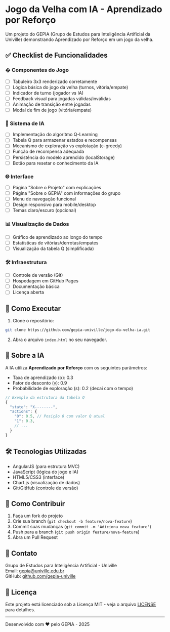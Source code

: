 # Jogo da Velha com IA - Aprendizado por Reforço

Um projeto do GEPIA (Grupo de Estudos para Inteligência Artificial da Univille) demonstrando Aprendizado por Reforço em um jogo da velha.

## ✅ Checklist de Funcionalidades

### � Componentes do Jogo
- [ ] Tabuleiro 3x3 renderizado corretamente
- [ ] Lógica básica do jogo da velha (turnos, vitória/empate)
- [ ] Indicador de turno (jogador vs IA)
- [ ] Feedback visual para jogadas válidas/inválidas
- [ ] Animação de transição entre jogadas
- [ ] Modal de fim de jogo (vitória/empate)

### 🤖 Sistema de IA
- [ ] Implementação do algoritmo Q-Learning
- [ ] Tabela Q para armazenar estados e recompensas
- [ ] Mecanismo de exploração vs explotação (ε-greedy)
- [ ] Função de recompensa adequada
- [ ] Persistência do modelo aprendido (localStorage)
- [ ] Botão para resetar o conhecimento da IA

### 🌐 Interface
- [ ] Página "Sobre o Projeto" com explicações
- [ ] Página "Sobre o GEPIA" com informações do grupo
- [ ] Menu de navegação funcional
- [ ] Design responsivo para mobile/desktop
- [ ] Temas claro/escuro (opcional)

### 📊 Visualização de Dados
- [ ] Gráfico de aprendizado ao longo do tempo
- [ ] Estatísticas de vitórias/derrotas/empates
- [ ] Visualização da tabela Q (simplificada)

### 🛠️ Infraestrutura
- [ ] Controle de versão (Git)
- [ ] Hospedagem em GitHub Pages
- [ ] Documentação básica
- [ ] Licença aberta

## 🚀 Como Executar

1. Clone o repositório:
```bash
git clone https://github.com/gepia-univille/jogo-da-velha-ia.git
```

2. Abra o arquivo `index.html` no seu navegador.

## 🧠 Sobre a IA

A IA utiliza **Aprendizado por Reforço** com os seguintes parâmetros:
- Taxa de aprendizado (α): 0.3
- Fator de desconto (γ): 0.9
- Probabilidade de exploração (ε): 0.2 (decai com o tempo)

```javascript
// Exemplo da estrutura da tabela Q
{
  "state": "X--------",
  "actions": {
    "0": 0.5, // Posição 0 com valor Q atual
    "1": 0.3,
    // ...
  }
}
```

## 🛠️ Tecnologias Utilizadas

- AngularJS (para estrutura MVC)
- JavaScript (lógica do jogo e IA)
- HTML5/CSS3 (interface)
- Chart.js (visualização de dados)
- Git/GitHub (controle de versão)

## 🤝 Como Contribuir

1. Faça um fork do projeto
2. Crie sua branch (`git checkout -b feature/nova-feature`)
3. Commit suas mudanças (`git commit -m 'Adiciona nova feature'`)
4. Push para a branch (`git push origin feature/nova-feature`)
5. Abra um Pull Request

## 📧 Contato

Grupo de Estudos para Inteligência Artificial - Univille  
Email: gepia@univille.edu.br  
GitHub: [github.com/gepia-univille](https://github.com/gepia-univille)

## 📄 Licença

Este projeto está licenciado sob a Licença MIT - veja o arquivo [LICENSE](LICENSE) para detalhes.

---

Desenvolvido com ❤️ pelo GEPIA - 2025
```